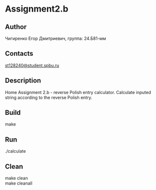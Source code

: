 # Assignment2.b
## Author
Чигиренко Егор Дмитриевич, группа: 24.Б81-мм
## Contacts
st128240@student.spbu.ru
## Description
Home Assignment 2.b - reverse Polish entry calculator. Calculate inputed string according to the reverse Polish entry.
## Build
make
## Run
./calculate
## Clean
make clean  
make cleanall
